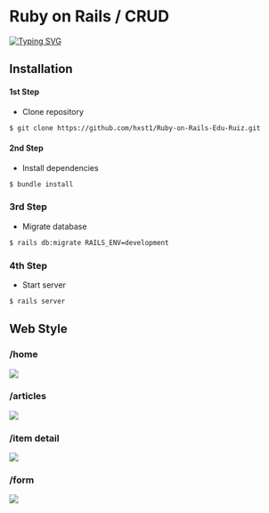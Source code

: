 # Ruby on Rails / CRUD

[![Typing SVG](https://readme-typing-svg.herokuapp.com?font=Fira+Code&pause=1000&color=F71164&width=435&lines=by+Edu+Ruiz)](https://git.io/typing-svg)
 
## Installation

#### 1st Step
- Clone repository
```bash
$ git clone https://github.com/hxst1/Ruby-on-Rails-Edu-Ruiz.git
```

#### 2nd Step
- Install dependencies
```bash
$ bundle install
```

### 3rd Step
- Migrate database
```bash
$ rails db:migrate RAILS_ENV=development
```

### 4th Step
- Start server
```bash
$ rails server
```


## Web Style
### /home

![](https://media.discordapp.net/attachments/624605738551083015/1011939058810888284/unknown.png?width=810&height=441)

### /articles

![](https://media.discordapp.net/attachments/624605738551083015/1011939059133861958/unknown.png?width=810&height=441)

### /item detail

![](https://cdn.discordapp.com/attachments/818320452732583937/1012102652303245382/Captura_de_Pantalla_2022-08-24_a_las_22.54.30.png?width=810&height=441)


### /form

![](https://media.discordapp.net/attachments/624605738551083015/1011939059712671855/unknown.png?width=810&height=441)
